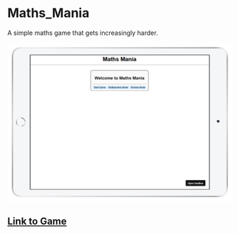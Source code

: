# Maths_Mania
A simple maths game that gets increasingly harder.

![](https://raw.githubusercontent.com/0x4248/Maths_Mania/main/Images/Ipad.png)
## [Link to Game](https://62u0h.csb.app/)
